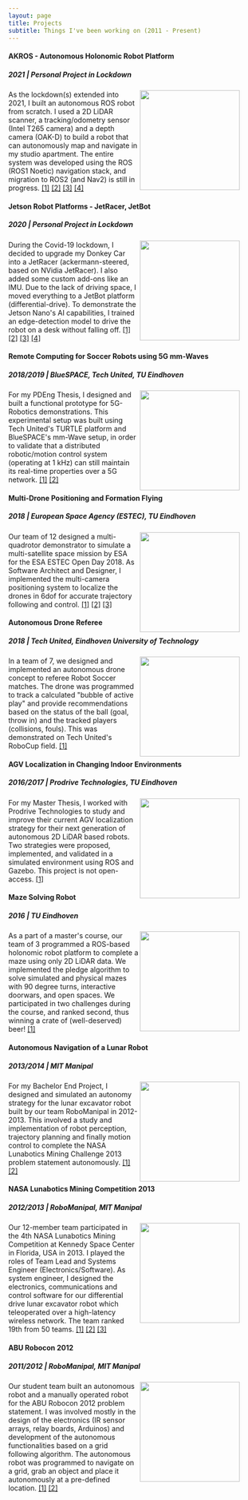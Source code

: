 ```yaml
---
layout: page
title: Projects
subtitle: Things I've been working on (2011 - Present)
---
```



#### AKROS - Autonomous Holonomic Robot Platform
##### 2021 | Personal Project in Lockdown

<figure class="aligncenter">
	<img align="right" width="200" height="200" src="https://adityakamath.github.io/assets/img/akros_holo_circle.png" />
</figure>

As the lockdown(s) extended into 2021, I built an autonomous ROS robot from scratch. I used a 2D LiDAR scanner, a tracking/odometry sensor (Intel T265 camera) and a depth camera (OAK-D) to build a robot that can autonomously map and navigate in my studio apartment. The entire system was developed using the ROS (ROS1 Noetic) navigation stack, and migration to ROS2 (and Nav2) is still in progress. [[1]](https://github.com/adityakamath?tab=repositories) [[2]](https://github.com/adityakamath/akros) [[3]](https://github.com/ros-planning/navigation) [[4]](https://navigation.ros.org/)

#### Jetson Robot Platforms - JetRacer, JetBot
##### 2020 | Personal Project in Lockdown

<figure class="aligncenter">
	<img align="right" width="200" height="200" src="https://adityakamath.github.io/assets/img/jetbot_2.png" />
</figure>

During the Covid-19 lockdown, I decided to upgrade my Donkey Car into a JetRacer (ackermann-steered, based on NVidia JetRacer). I also added some custom add-ons like an IMU. Due to the lack of driving space, I moved everything to a JetBot platform (differential-drive). To demonstrate the Jetson Nano's AI capabilities, I trained an edge-detection model to drive the robot on a desk without falling off. [[1]](https://github.com/adityakamath?tab=repositories) [[2]](https://github.com/dusty-nv/jetson-inference) [[3]](https://github.com/dusty-nv/jetbot_ros) [[4]](https://github.com/NVIDIA-AI-IOT/jetracer)

#### Remote Computing for Soccer Robots using 5G mm-Waves
##### 2018/2019 | BlueSPACE, Tech United, TU Eindhoven

<figure class="aligncenter">
	<img align="right" width="200" height="200" src="https://adityakamath.github.io/assets/img/pdeng_thesis.png" />
</figure>

For my PDEng Thesis, I designed and built a functional prototype for 5G-Robotics demonstrations. This experimental setup was built using Tech United's TURTLE platform and BlueSPACE's mm-Wave setup, in order to validate that a distributed robotic/motion control system (operating at 1 kHz) can still maintain its real-time properties over a 5G network. [[1]](https://research.tue.nl/nl/publications/enabling-remote-computation-for-soccer-robots-using-5g-mm-waves-d) [[2]](https://zenodo.org/record/3519223#.X8ko9WhKhPY)

#### Multi-Drone Positioning and Formation Flying
##### 2018 | European Space Agency (ESTEC), TU Eindhoven

<figure class="aligncenter">
	<img align="right" width="200" height="200" src="https://adityakamath.github.io/assets/img/formation_flying.png" />
</figure>

Our team of 12 designed a multi-quadrotor demonstrator to simulate a multi-satellite space mission by ESA for the ESA ESTEC Open Day 2018. As Software Architect and Designer, I implemented the multi-camera positioning system to localize the drones in 6dof for accurate trajectory following and control. [[1]](https://www.tue.nl/en/research/aiming-at-the-sun-with-flying-drones/) [[2]](https://www.4tu.nl/sai/en/valorisation/PDEng%20trainees%20working%20on%20new%20ESA%20space%20missions/) [[3]](https://www.hannovermesse.de/product/pdeng-demonstrator-with-drones/229789/K988717)

#### Autonomous Drone Referee
##### 2018 | Tech United, Eindhoven University of Technology

<figure class="aligncenter">
	<img align="right" width="200" height="200" src="https://adityakamath.github.io/assets/img/drone_referee.png" />
</figure>

In a team of 7, we designed and implemented an autonomous drone concept to referee Robot Soccer matches. The drone was programmed to track a calculated "bubble of active play" and provide recommendations based on the status of the ball (goal, throw in) and the tracked players (collisions, fouls). This was demonstrated on Tech United's RoboCup field. [[1]](http://cstwiki.wtb.tue.nl/index.php?title=Drone_Referee_-_MSD_2017/18)

#### AGV Localization in Changing Indoor Environments
##### 2016/2017 | Prodrive Technologies, TU Eindhoven

<figure class="aligncenter">
	<img align="right" width="200" height="200" src="https://adityakamath.github.io/assets/img/master_thesis.png" />
</figure>

For my Master Thesis, I worked with Prodrive Technologies to study and improve their current AGV localization strategy for their next generation of autonomous 2D LiDAR based robots. Two strategies were proposed, implemented, and validated in a simulated environment using ROS and Gazebo. This project is not open-access. [[1]](https://research.tue.nl/nl/studentTheses/a-study-of-mobile-robot-localization-in-changing-indoor-environme)

#### Maze Solving Robot
##### 2016 | TU Eindhoven

<figure class="aligncenter">
	<img align="right" width="200" height="200" src="https://adityakamath.github.io/assets/img/embedded_motion_control.png" />
</figure>

As a part of a master's course, our team of 3 programmed a ROS-based holonomic robot platform to complete a maze using only 2D LiDAR data. We implemented the pledge algorithm to solve simulated and physical mazes with 90 degree turns, interactive doorwars, and open spaces. We participated in two challenges during the course, and ranked second, thus winning a crate of (well-deserved) beer! [[1]](http://cstwiki.wtb.tue.nl/index.php?title=Embedded_Motion_Control_2016)

#### Autonomous Navigation of a Lunar Robot
##### 2013/2014 | MIT Manipal

<figure class="aligncenter">
	<img align="right" width="200" height="200" src="https://adityakamath.github.io/assets/img/bachelor_thesis.png" />
</figure>

For my Bachelor End Project, I designed and simulated an autonomy strategy for the lunar excavator robot built by our team RoboManipal in 2012-2013. This involved a study and implementation of robot perception, trajectory planning and finally motion control to complete the NASA Lunabotics Mining Challenge 2013 problem statement autonomously. [[1]](https://issuu.com/impactjournals/docs/1._eng-autonomous_navigation_of_a_l) [[2]](http://oaji.net/articles/2014/489-1409643664.pdf)

#### NASA Lunabotics Mining Competition 2013
##### 2012/2013 | RoboManipal, MIT Manipal

<figure class="aligncenter">
	<img align="right" width="200" height="200" src="https://adityakamath.github.io/assets/img/nasa_lunabotics.png" />
</figure>

Our 12-member team participated in the 4th NASA Lunabotics Mining Competition at Kennedy Space Center in Florida, USA in 2013. I played the roles of Team Lead and Systems Engineer (Electronics/Software). As system engineer, I designed the electronics, communications and control software for our differential drive lunar excavator robot which teleoperated over a high-latency wireless network. The team ranked 19th from 50 teams. [[1]](https://robomanipal.wordpress.com/) [[2]](https://robomanipal.com/) [[3]](https://forums.ni.com/t5/Academics-Documents/Telerobotic-Lunar-Excavator-RMX-13/ta-p/3520498?profile.language=en)


#### ABU Robocon 2012
##### 2011/2012 | RoboManipal, MIT Manipal

<figure class="aligncenter">
	<img align="right" width="200" height="200" src="https://adityakamath.github.io/assets/img/abu_robocon.png" />
</figure>

Our student team built an autonomous robot and a manually operated robot for the ABU Robocon 2012 problem statement. I was involved mostly in the design of the electronics (IR sensor arrays, relay boards, Arduinos) and development of the autonomous functionalities based on a grid following algorithm. The autonomous robot was programmed to navigate on a grid, grab an object and place it autonomously at a pre-defined location. [[1]](https://robomanipal.wordpress.com/) [[2]](https://robomanipal.com/)

